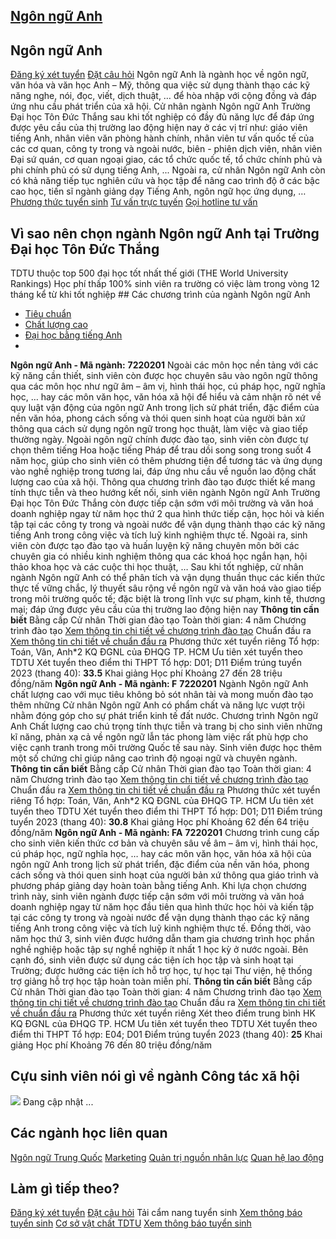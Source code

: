 
## [Ngôn ngữ Anh](/dai-hoc/nganh-hoc/ngon-ngu-anh)
## Ngôn ngữ Anh
[Đăng ký xét tuyển](https://xettuyen.tdtu.edu.vn) 
[Đặt câu hỏi](../../../../) Ngôn ngữ Anh là ngành học về ngôn ngữ, văn hóa và văn học Anh – Mỹ, thông qua
việc sử dụng thành thạo các kỹ năng nghe, nói, đọc, viết, dịch thuật, … để hòa
nhập với cộng đồng và đáp ứng nhu cầu phát triển của xã hội. Cử nhân ngành Ngôn ngữ Anh Trường Đại học Tôn Đức Thắng sau khi tốt nghiệp có
đầy đủ năng lực để đáp ứng được yêu cầu của thị trường lao động hiện nay ở các
vị trí như: giáo viên tiếng Anh, nhân viên văn phòng hành chính, nhân viên tư
vấn quốc tế của các cơ quan, công ty trong và ngoài nước, biên - phiên dịch
viên, nhân viên Đại sứ quán, cơ quan ngoại giao, các tổ chức quốc tế, tổ chức
chính phủ và phi chính phủ có sử dụng tiếng Anh, ... Ngoài ra, cử nhân Ngôn ngữ
Anh còn có khả năng tiếp tục nghiên cứu và học tập để nâng cao trình độ ở các
bậc cao học, tiến sĩ ngành giảng dạy Tiếng Anh, ngôn ngữ học ứng dụng, …
[Phương thức tuyển sinh](../../../../dai-hoc/tuyen-sinh/phuong-thuc-2024) 
[Tư vấn trực tuyến](https://www.facebook.com/tuyensinhtdtu) 
[Gọi hotline tư vấn](../../../../hoc-tai-tdtu/ho-tro-sinh-vien) 
## Vì sao nên chọn ngành Ngôn ngữ Anh tại Trường Đại học Tôn Đức Thắng
 TDTU thuộc top 500 đại học tốt nhất thế giới (THE World University Rankings) Học phí thấp 100% sinh viên ra trường có việc làm trong vòng 12 tháng kể từ khi tốt nghiệp ## Các chương trình của ngành Ngôn ngữ Anh
* [Tiêu chuẩn](#tab-5thne-1)
* [Chất lượng cao](#tab-5thne-2)
* [Đại học bằng tiếng Anh](#tab-5thne-3)
* 
**Ngôn ngữ Anh - Mã ngành:** 
**7220201** Ngoài các môn học nền tảng với các kỹ năng cần thiết, sinh viên còn được học
chuyên sâu vào ngôn ngữ thông qua các môn học như ngữ âm – âm vị, hình thái học,
cú pháp học, ngữ nghĩa học, … hay các môn văn học, văn hóa xã hội để hiểu và cảm
nhận rõ nét về quy luật vận động của ngôn ngữ Anh trong lịch sử phát triển, đặc
điểm của nền văn hóa, phong cách sống và thói quen sinh hoạt của người bản xứ
thông qua cách sử dụng ngôn ngữ trong học thuật, làm việc và giao tiếp thường
ngày. Ngoài ngôn ngữ chính được đào tạo, sinh viên còn được tự chọn thêm tiếng Hoa
hoặc tiếng Pháp để trau dồi song song trong suốt 4 năm học, giúp cho sinh viên
có thêm phương tiện để tương tác và ứng dụng vào nghề nghiệp trong tương lai,
đáp ứng nhu cầu về nguồn lao động chất lượng cao của xã hội. Thông qua chương trình đào tạo được thiết kế mang tính thực tiễn và theo hướng
kết nối, sinh viên ngành Ngôn ngữ Anh Trường Đại học Tôn Đức Thắng còn được tiếp
cận sớm với môi trường và văn hoá doanh nghiệp ngay từ năm học thứ 2 qua hình
thức tiếp cận, học hỏi và kiến tập tại các công ty trong và ngoài nước để vận
dụng thành thạo các kỹ năng tiếng Anh trong công việc và tích luỹ kinh nghiệm
thực tế. Ngoài ra, sinh viên còn được tạo đào tạo và huấn luyện kỹ năng chuyên
môn bởi các chuyên gia có nhiều kinh nghiệm thông qua các khoá học ngắn hạn, hội
thảo khoa học và các cuộc thi học thuật, … Sau khi tốt nghiệp, cử nhân ngành Ngôn ngữ Anh có thể phân tích và vận dụng
thuần thục các kiến thức thực tế vững chắc, lý thuyết sâu rộng về ngôn ngữ và
văn hoá vào giao tiếp trong môi trường quốc tế; đặc biệt là trong lĩnh vực sư
phạm, kinh tế, thương mại; đáp ứng được yêu cầu của thị trường lao động hiện nay
**Thông tin cần biết** Bằng cấp Cử nhân
 Thời gian đào tạo Toàn thời gian: 4 năm
 Chương trình đào tạo [Xem thông tin chi tiết về chương trình đào
tạo](https://cktt-cdr.tdtu.edu.vn/chuongtrinhdaotao?type=tuyensinh&hedaotao=0)
 Chuẩn đầu ra [Xem thông tin chi tiết về chuẩn đầu
ra](https://cktt-cdr.tdtu.edu.vn/chuandaura?type=tuyensinh&hedaotao=0)
 Phương thức xét tuyển riêng Tổ hợp: Toán, Văn, Anh\*2 KQ ĐGNL của ĐHQG TP. HCM Ưu tiên xét tuyển theo TDTU
 Xét tuyển theo điểm thi THPT Tổ hợp: D01; D11 Điểm trúng tuyển 2023 (thang 40):  **33.5**
 Khai giảng Học phí Khoảng 27 đến 28 triệu đồng/năm
**Ngôn ngữ Anh - Mã ngành: F** 
**7220201** Ngành Ngôn ngữ Anh chất lượng cao với mục tiêu không bỏ sót nhân tài và mong
muốn đào tạo thêm những Cử nhân Ngôn ngữ Anh có phẩm chất và năng lực vượt trội
nhằm đóng góp cho sự phát triển kinh tế đất nước. Chương trình Ngôn ngữ Anh Chất
lượng cao chú trọng tính thực tiễn và trang bị cho sinh viên những kĩ năng, phản
xạ cả về ngôn ngữ lẫn tác phong làm việc rất phù hợp cho việc cạnh tranh trong
môi trường Quốc tế sau này. Sinh viên được học thêm một số chứng chỉ giúp nâng cao trình độ ngoại ngữ và
chuyên ngành.
**Thông tin cần biết** Bằng cấp Cử nhân
 Thời gian đào tạo Toàn thời gian: 4 năm
 Chương trình đào tạo [Xem thông tin chi tiết về chương trình đào
tạo](https://cktt-cdr.tdtu.edu.vn/chuongtrinhdaotao?type=tuyensinh&hedaotao=H)
 Chuẩn đầu ra [Xem thông tin chi tiết về chuẩn đầu
ra](https://cktt-cdr.tdtu.edu.vn/chuandaura?type=tuyensinh&hedaotao=H)
 Phương thức xét tuyển riêng Tổ hợp: Toán, Văn, Anh\*2 KQ ĐGNL của ĐHQG TP. HCM Ưu tiên xét tuyển theo TDTU
 Xét tuyển theo điểm thi THPT Tổ hợp: D01; D11 Điểm trúng tuyển 2023 (thang 40):  **30.8**
 Khai giảng Học phí Khoảng 62 đến 64 triệu đồng/năm
**Ngôn ngữ Anh - Mã ngành: FA** 
**7220201** Chương trình cung cấp cho sinh viên kiến thức cơ bản và chuyên sâu về
âm – âm vị, hình thái học, cú pháp học, ngữ nghĩa học, … hay các môn văn học,
văn hóa xã hội của ngôn ngữ Anh trong lịch sử phát triển, đặc điểm của nền văn
hóa, phong cách sống và thói quen sinh hoạt của người bản xứ thông qua giáo
trình và phương pháp giảng dạy hoàn toàn bằng tiếng Anh. Khi lựa chọn chương trình này, sinh viên ngành được tiếp cận sớm với môi
trường và văn hoá doanh nghiệp ngay từ năm học đầu tiên qua hình thức học hỏi
và kiến tập tại các công ty trong và ngoài nước để vận dụng thành thạo các kỹ
năng tiếng Anh trong công việc và tích luỹ kinh nghiệm thực tế. Đồng thời,
vào năm học thứ 3, sinh viên được hướng dẫn tham gia chương trình học
phần nghề nghiệp hoặc tập sự nghề nghiệp ít nhất 1 học kỳ ở nước
ngoài. Bên cạnh đó, sinh viên được sử dụng các tiện ích học tập và sinh hoạt tại
Trường; được hưởng các tiện ích hỗ trợ học, tự học tại Thư viện, hệ thống trợ
giảng hỗ trợ học tập hoàn toàn miễn phí.
**Thông tin cần biết** Bằng cấp Cử nhân
 Thời gian đào tạo Toàn thời gian: 4 năm
 Chương trình đào tạo [Xem thông tin chi tiết về chương trình đào
tạo](https://cktt-cdr.tdtu.edu.vn/chuongtrinhdaotao?type=tuyensinh&hedaotao=K)
 Chuẩn đầu ra [Xem thông tin chi tiết về chuẩn đầu
ra](https://cktt-cdr.tdtu.edu.vn/chuandaura?type=tuyensinh&hedaotao=K)
 Phương thức xét tuyển riêng Xét theo điểm trung bình HK KQ ĐGNL của ĐHQG TP. HCM Ưu tiên xét tuyển theo TDTU
 Xét tuyển theo điểm thi THPT Tổ hợp: E04; D01 Điểm trúng tuyển 2023 (thang 40):  **25**
 Khai giảng Học phí Khoảng 76 đến 80 triệu đồng/năm
## Cựu sinh viên nói gì về ngành Công tác xã hội
![](https://admission.tdtu.edu.vn) Đang cập nhật ...
## Các ngành học liên quan
[Ngôn ngữ Trung Quốc](../../../../dai-hoc/nganh-hoc/ngon-ngu-trung-quoc) 
[Marketing](../../../../dai-hoc/nganh-hoc/marketing) 
[Quản trị nguồn nhân lực](../../../../dai-hoc/nganh-hoc/quan-tri-nguon-nhan-luc) 
[Quan hệ lao động](../../../../dai-hoc/nganh-hoc/quan-he-lao-dong) 
## Làm gì tiếp theo?
[Đăng ký xét tuyển](https://xettuyen.tdtu.edu.vn) 
[Đặt câu hỏi](../../../../) 
Tải cẩm nang tuyển sinh
[Xem thông báo tuyển sinh](../../../../dai-hoc/tuyen-sinh/phuong-thuc-2024) 
[Cơ sở vật chất TDTU](../../../../gioi-thieu/co-so-vat-chat) 
[Xem thông báo tuyển sinh](https://ffl.tdtu.edu.vn/) 
